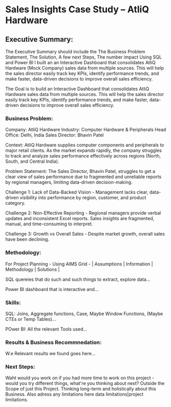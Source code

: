# Sales Insights Case Study – AtliQ Hardware 

## Executive Summary:  
The Executive Summary should include the The Business Problem Statement, The Solution, A few next Steps, The number impact
Using SQL and Power BI I built an an Interactive Dashboard that consolidates AtliQ Hardware (Mock Company) sales data from multiple sources. This will help the sales director
easily track key KPIs, identify performance trends, and make faster, data-driven decisions to improve overall sales efficiency. 

The Goal is to build an Interactive Dashboard that consolidates AtliQ Hardware sales data from multiple sources. This will help the sales director
easily track key KPIs, identify performance trends, and make faster, data-driven decisions to improve overall sales efficiency. 

### Business Problem: 

Company: AtliQ Hardware
Industry: Computer Hardware & Peripherals
Head Office: Delhi, India
Sales Director: Bhavin Patel

Context: AtliQ Hardware supplies computer components and peripherals to major retail clients. As the market expands rapidly, the company struggles to track and analyze sales performance effectively across regions (North, South, and Central India).

Problem Statement: The Sales Director, Bhavin Patel, struggles to get a clear view of sales performance due to fragmented and unreliable reports by regional managers, limiting data-driven decision-making.


Challenge 1: 
Lack of Data-Backed Vision - Management lacks clear, data-driven visibility into performance by region, customer, and product category.

Challenge 2: 
Non-Effective Reporting - Regional managers provide verbal updates and inconsistent Excel reports. Sales insights are fragmented, manual, and time-consuming to interpret.

Challenge 3: 
Growth vs Overall Sales - Despite market growth, overall sales have been declining.

### Methodology:
For Project Planning - Using AIMS Grid - | Assumptions | Information | Methodology | Solutions |

SQL quereies that do such and such things to extract, explore data...

Power BI dashboard that is interactive and...


### Skills:

SQL: Joins, Aggregate functions, Case, Maybe Window Functions, (Maybe CTEs or Temp Tables)...

POwer BI: All the relevant Tools used...


### Results & Business Recommnedation: 
W.e Relevant results we found goes here...


### Next Steps: 
Waht would you work on if you had more time to work on this project - would you try different things, what're you thinking about next? Outside the Scope of just this Project. Thinking long-term and holistically about this Business. Also adress any limitations here data limitations|project limitations.


